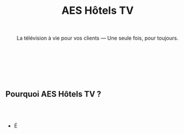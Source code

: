 ‎<!DOCTYPE html><html lang="fr">
‎<head>
‎  <meta charset="UTF-8">
‎  <meta name="viewport" content="width=device-width, initial-scale=1.0">
‎  <title>AES Hôtels TV</title>
‎  <style>
‎    body {
‎      font-family: Arial, sans-serif;
‎      background: #f4f4f4;
‎      color: #333;
‎      margin: 0;
‎      padding: 0;
‎    }
‎    header {
‎      background: #0a3c78;
‎      color: white;
‎      padding: 1em;
‎      text-align: center;
‎    }
‎    .section {
‎      padding: 2em;
‎      max-width: 800px;
‎      margin: auto;
‎      background: white;
‎      margin-bottom: 1em;
‎      border-radius: 8px;
‎    }
‎    h2 {
‎      color: #0a3c78;
‎    }
‎    .cta-button {
‎      display: inline-block;
‎      background: #0a3c78;
‎      color: white;
‎      padding: 1em 2em;
‎      border-radius: 8px;
‎      text-decoration: none;
‎      font-weight: bold;
‎    }
‎    .cta-button:hover {
‎      background: #062953;
‎    }
‎  </style>
‎</head>
‎<body><header>
‎  <h1>AES Hôtels TV</h1>
‎  <p>La télévision à vie pour vos clients — Une seule fois, pour toujours.</p>
‎</header><section class="section">
‎  <h2>Pourquoi AES Hôtels TV ?</h2>
‎  <ul>
‎    <li>É
‎
